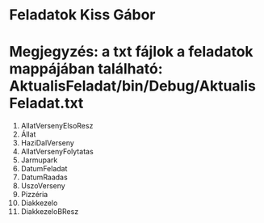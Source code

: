 # Feladatok Kiss Gábor
# Megjegyzés: a txt fájlok a feladatok mappájában található: AktualisFeladat/bin/Debug/AktualisFeladat.txt
1. AllatVersenyElsoResz
2. Állat
3. HaziDalVerseny
4. AllatVersenyFolytatas
5. Jarmupark
6. DatumFeladat
7. DatumRaadas
8. UszoVerseny
9. Pizzéria
10. Diakkezelo
11. DiakkezeloBResz

